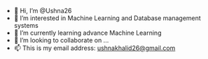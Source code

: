 - 👋 Hi, I’m @Ushna26
- 👀 I’m interested in Machine Learning and Database management systems
- 🌱 I’m currently learning advance Machine Learning
- 💞️ I’m looking to collaborate on ...
- 📫 This is my email address: ushnakhalid26@gmail.com


